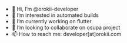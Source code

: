 - 👋 Hi, I’m @orokii-developer
- 👀 I’m interested in automated builds
- 🌱 I’m currently working on flutter 
- 💞️ I’m looking to collaborate on osupa project
- 📫 How to reach me: developer[at]orokii.com

<!---
orokii-developer/orokii-developer is a ✨ special ✨ repository because its `README.md` (this file) appears on your GitHub profile.
You can click the Preview link to take a look at your changes.
--->
